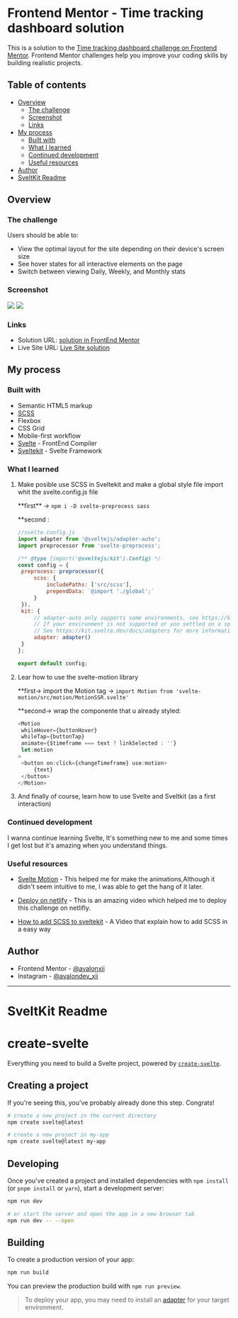 # Frontend Mentor - Time tracking dashboard solution

This is a solution to the [Time tracking dashboard challenge on Frontend Mentor](https://www.frontendmentor.io/challenges/time-tracking-dashboard-UIQ7167Jw). Frontend Mentor challenges help you improve your coding skills by building realistic projects.

## Table of contents

- [Overview](#overview)
  - [The challenge](#the-challenge)
  - [Screenshot](#screenshot)
  - [Links](#links)
- [My process](#my-process)
  - [Built with](#built-with)
  - [What I learned](#what-i-learned)
  - [Continued development](#continued-development)
  - [Useful resources](#useful-resources)
- [Author](#author)
- [SveltKit Readme](#SveltKit-Readme)

## Overview

### The challenge

Users should be able to:

- View the optimal layout for the site depending on their device's screen size
- See hover states for all interactive elements on the page
- Switch between viewing Daily, Weekly, and Monthly stats

### Screenshot

![](./design/mine/desktop.png)
![](./design/mine/mobile.png)

### Links

- Solution URL: [solution in FrontEnd Mentor](https://www.frontendmentor.io/solutions/time-tracker-con-sveltekit-scss-y-svelte-motion-deploy-en-netlify-75xVhVy_Kv)
- Live Site URL: [Live Site solution](https://6434290a06fb26363728e44a--mellifluous-medovik-dfa26d.netlify.app)

## My process

### Built with

- Semantic HTML5 markup
- [SCSS](https://sass-lang.com/guide)
- Flexbox
- CSS Grid
- Mobile-first workflow
- [Svelte](https://svelte.dev) - FrontEnd Compiler
- [Sveltekit](https://kit.svelte.dev/) - Svelte Framework

### What I learned

1. Make posible use SCSS in Sveltekit and make a global style file import whit the svelte.config.js file

   \*\*first** -> `npm i -D svelte-preprocess sass`

   \*\*second :

   ```js
   //svelte.config.js
   import adapter from '@sveltejs/adapter-auto';
   import preprocessor from 'svelte-preprocess';

   /** @type {import('@sveltejs/kit').Config} */
   const config = {
   	preprocess: preprocessor({
   		scss: {
   			includePaths: ['src/scss'],
   			prependData: `@import './global';`
   		}
   	}),
   	kit: {
   		// adapter-auto only supports some environments, see https://kit.svelte.dev/docs/adapter-auto for a list.
   		// If your environment is not supported or you settled on a specific environment, switch out the adapter.
   		// See https://kit.svelte.dev/docs/adapters for more information about adapters.
   		adapter: adapter()
   	}
   };

   export default config;
   ```

2. Lear how to use the svelte-motion library

   \*\*first-> import the Motion tag -> `import Motion from 'svelte-motion/src/motion/MotionSSR.svelte'`

   \*\*second-> wrap the componente that u already styled:

   ```js
   <Motion
   	whileHover={buttonHover}
   	whileTap={buttonTap}
   	animate={$timeframe === text ? linkSelected : ''}
   	let:motion
   >
   	<button on:click={changeTimeframe} use:motion>
   		{text}
   	</button>
   </Motion>
   ```

3. And finally of course, learn how to use Svelte and Sveltkit (as a first interaction)

### Continued development

I wanna continue learning Svelte, It's something new to me and some times I get lost but it's amazing when you understand things.

### Useful resources

- [Svelte Motion](https://svelte-motion.gradientdescent.de/animation/) - This helped me for make the animations,Although it didn't seem intuitive to me, I was able to get the hang of it later.

- [Deploy on netlify](https://www.youtube.com/watch?v=1sWBVXUQTII&ab_channel=VidaMRR-Programacionweb) - This is an amazing video which helped me to deploy this challenge on netlifly.

- [How to add SCSS to sveltekit](https://www.youtube.com/watch?v=UzjJ5orVoxk&ab_channel=WebJeda) - A Video that explain how to add SCSS in a easy way

## Author

- Frontend Mentor - [@avalonxii](https://www.frontendmentor.io/profile/avalonxii)
- Instagram - [@avalondev_xii](https://www.instagram.com/avalondev_xii)

---

# SveltKit Readme

# create-svelte

Everything you need to build a Svelte project, powered by [`create-svelte`](https://github.com/sveltejs/kit/tree/master/packages/create-svelte).

## Creating a project

If you're seeing this, you've probably already done this step. Congrats!

```bash
# create a new project in the current directory
npm create svelte@latest

# create a new project in my-app
npm create svelte@latest my-app
```

## Developing

Once you've created a project and installed dependencies with `npm install` (or `pnpm install` or `yarn`), start a development server:

```bash
npm run dev

# or start the server and open the app in a new browser tab
npm run dev -- --open
```

## Building

To create a production version of your app:

```bash
npm run build
```

You can preview the production build with `npm run preview`.

> To deploy your app, you may need to install an [adapter](https://kit.svelte.dev/docs/adapters) for your target environment.

